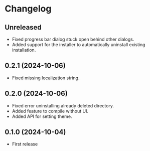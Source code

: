 # Changelog

## Unreleased

* Fixed progress bar dialog stuck open behind other dialogs.
* Added support for the installer to automatically uninstall existing installation.

## 0.2.1 (2024-10-06)

* Fixed missing localization string.

## 0.2.0 (2024-10-06)

* Fixed error uninstalling already deleted directory.
* Added feature to compile without UI.
* Added API for setting theme.

## 0.1.0 (2024-10-04)

* First release